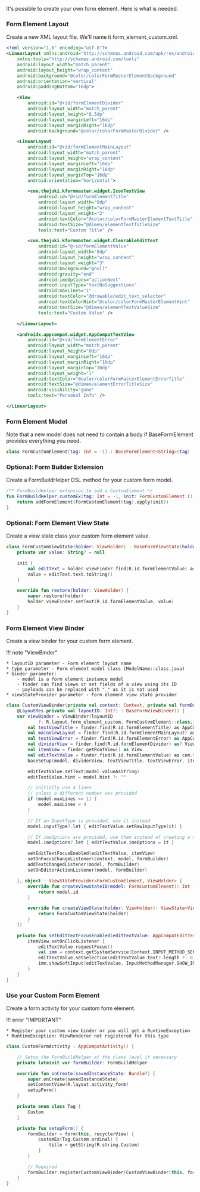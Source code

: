 It's possible to create your own form element. Here is what is needed.

### Form Element Layout

Create a new XML layout file. We'll name it form_element_custom.xml.

```xml
<?xml version="1.0" encoding="utf-8"?>
<LinearLayout xmlns:android="http://schemas.android.com/apk/res/android"
    xmlns:tools="http://schemas.android.com/tools"
    android:layout_width="match_parent"
    android:layout_height="wrap_content"
    android:background="@color/colorFormMasterElementBackground"
    android:orientation="vertical"
    android:paddingBottom="16dp">

    <View
        android:id="@+id/formElementDivider"
        android:layout_width="match_parent"
        android:layout_height="0.5dp"
        android:layout_marginLeft="16dp"
        android:layout_marginRight="16dp"
        android:background="@color/colorFormMasterDivider" />

    <LinearLayout
        android:id="@+id/formElementMainLayout"
        android:layout_width="match_parent"
        android:layout_height="wrap_content"
        android:layout_marginLeft="16dp"
        android:layout_marginRight="16dp"
        android:layout_marginTop="16dp"
        android:orientation="horizontal">

        <com.thejuki.kformmaster.widget.IconTextView
            android:id="@+id/formElementTitle"
            android:layout_width="0dp"
            android:layout_height="wrap_content"
            android:layout_weight="2"
            android:textColor="@color/colorFormMasterElementTextTitle"
            android:textSize="@dimen/elementTextTitleSize"
            tools:text="Custom Title" />

        <com.thejuki.kformmaster.widget.ClearableEditText
            android:id="@+id/formElementValue"
            android:layout_width="0dp"
            android:layout_height="wrap_content"
            android:layout_weight="3"
            android:background="@null"
            android:gravity="end"
            android:imeOptions="actionNext"
            android:inputType="textNoSuggestions"
            android:maxLines="1"
            android:textColor="@drawable/edit_text_selector"
            android:textColorHint="@color/colorFormMasterElementHint"
            android:textSize="@dimen/elementTextValueSize"
            tools:text="Custom Value" />

    </LinearLayout>

    <androidx.appcompat.widget.AppCompatTextView
        android:id="@+id/formElementError"
        android:layout_width="match_parent"
        android:layout_height="0dp"
        android:layout_marginLeft="16dp"
        android:layout_marginRight="16dp"
        android:layout_marginTop="10dp"
        android:layout_weight="1"
        android:textColor="@color/colorFormMasterElementErrorTitle"
        android:textSize="@dimen/elementErrorTitleSize"
        android:visibility="gone"
        tools:text="Personal Info" />

</LinearLayout>
```

### Form Element Model

Note that a new model does not need to contain a body if BaseFormElement provides everything you need.

```kotlin
class FormCustomElement(tag: Int = -1) : BaseFormElement<String>(tag)
```

### Optional: Form Builder Extension

Create a FormBuildHelper DSL method for your custom form model.

```kotlin
/** FormBuildHelper extension to add a CustomElement */
fun FormBuildHelper.customEx(tag: Int = -1, init: FormCustomElement.() -> Unit): FormCustomElement {
    return addFormElement(FormCustomElement(tag).apply(init))
}
```

### Optional: Form Element View State

Create a view state class your custom form element value.

```kotlin
class FormCustomViewState(holder: ViewHolder) : BaseFormViewState(holder) {
    private var value: String? = null

    init {
        val editText = holder.viewFinder.find(R.id.formElementValue) as AppCompatEditText
        value = editText.text.toString()
    }

    override fun restore(holder: ViewHolder) {
        super.restore(holder)
        holder.viewFinder.setText(R.id.formElementValue, value)
    }
}
```

### Form Element View Binder

Create a view binder for your custom form element.

!!! note "ViewBinder"

    * layoutID parameter - Form element layout name
    * type parameter - Form element model class (ModelName::class.java)
    * binder parameter:
        - model is a form element instance model
        - finder can find views or set fields of a view using its ID
        - payloads can be replaced with "_" as it is not used
    * viewStateProvider parameter - Form element view state provider

```kotlin
class CustomViewBinder(private val context: Context, private val formBuilder: FormBuildHelper, 
    @LayoutRes private val layoutID: Int?) : BaseFormViewBinder() {
    var viewBinder = ViewBinder(layoutID
            ?: R.layout.form_element_custom, FormCustomElement::class.java, { model, finder, _ ->
        val textViewTitle = finder.find(R.id.formElementTitle) as AppCompatTextView
        val mainViewLayout = finder.find(R.id.formElementMainLayout) as? LinearLayout
        val textViewError = finder.find(R.id.formElementError) as AppCompatTextView
        val dividerView = finder.find(R.id.formElementDivider) as? View
        val itemView = finder.getRootView() as View
        val editTextValue = finder.find(R.id.formElementValue) as com.thejuki.kformmaster.widget.ClearableEditText
        baseSetup(model, dividerView, textViewTitle, textViewError, itemView, mainViewLayout, editTextValue)

        editTextValue.setText(model.valueAsString)
        editTextValue.hint = model.hint ?: ""

        // Initially use 4 lines
        // unless a different number was provided
        if (model.maxLines == 1) {
            model.maxLines = 4
        }

        // If an InputType is provided, use it instead
        model.inputType?.let { editTextValue.setRawInputType(it) }

        // If imeOptions are provided, use them instead of creating a new line
        model.imeOptions?.let { editTextValue.imeOptions = it }

        setEditTextFocusEnabled(editTextValue, itemView)
        setOnFocusChangeListener(context, model, formBuilder)
        addTextChangedListener(model, formBuilder)
        setOnEditorActionListener(model, formBuilder)

    }, object : ViewStateProvider<FormCustomElement, ViewHolder> {
        override fun createViewStateID(model: FormCustomElement): Int {
            return model.id
        }

        override fun createViewState(holder: ViewHolder): ViewState<ViewHolder> {
            return FormCustomViewState(holder)
        }
    })

    private fun setEditTextFocusEnabled(editTextValue: AppCompatEditText, itemView: View) {
        itemView.setOnClickListener {
            editTextValue.requestFocus()
            val imm = context.getSystemService(Context.INPUT_METHOD_SERVICE) as InputMethodManager
            editTextValue.setSelection(editTextValue.text?.length ?: 0)
            imm.showSoftInput(editTextValue, InputMethodManager.SHOW_IMPLICIT)
        }
    }
}
```

### Use your Custom Form Element

Create a form activity for your custom form element.

!!! error "IMPORTANT"

    * Register your custom view binder or you will get a RuntimeException
    * RuntimeException: ViewRenderer not registered for this type

```kotlin
class CustomFormActivity : AppCompatActivity() {

    // Setup the FormBuildHelper at the class level if necessary
    private lateinit var formBuilder: FormBuildHelper

    override fun onCreate(savedInstanceState: Bundle?) {
        super.onCreate(savedInstanceState)
        setContentView(R.layout.activity_form)
        setupForm()
    }

    private enum class Tag {
        Custom
    }

    private fun setupForm() {
        formBuilder = form(this, recyclerView) {
            customEx(Tag.Custom.ordinal) {
                title = getString(R.string.Custom)
            }
        }

        // Required
        formBuilder.registerCustomViewBinder(CustomViewBinder(this, formBuilder).viewBinder)
    }
}
```

